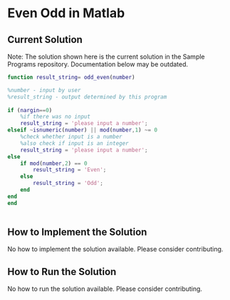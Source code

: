 # Even Odd in Matlab

## Current Solution

Note: The solution shown here is the current solution in the Sample Programs repository. Documentation below may be outdated.

```Matlab
function result_string= odd_even(number)

%number - input by user
%result_string - output determined by this program
   
if (nargin==0)
    %if there was no input
    result_string = 'please input a number';
elseif ~isnumeric(number) || mod(number,1) ~= 0
    %check whether input is a number
    %also check if input is an integer
    result_string = 'please input a number';
else
    if mod(number,2) == 0
        result_string = 'Even';
    else
        result_string = 'Odd';
    end
end
end
        
```

## How to Implement the Solution

No how to implement the solution available. Please consider contributing.

## How to Run the Solution

No how to run the solution available. Please consider contributing.